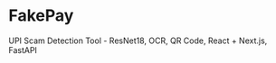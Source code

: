  # FakePay
 
UPI Scam Detection Tool - ResNet18, OCR, QR Code, React + Next.js, FastAPI
  
 
  
 
 
 
 
 
  
